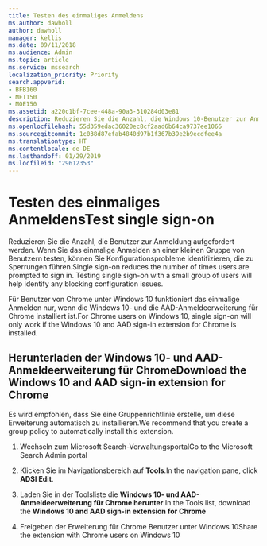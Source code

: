 ```yaml
---
title: Testen des einmaliges Anmeldens
ms.author: dawholl
author: dawholl
manager: kellis
ms.date: 09/11/2018
ms.audience: Admin
ms.topic: article
ms.service: mssearch
localization_priority: Priority
search.appverid:
- BFB160
- MET150
- MOE150
ms.assetid: a220c1bf-7cee-448a-90a3-310284d03e81
description: Reduzieren Sie die Anzahl, die Windows 10-Benutzer zur Anmeldung bei Microsoft Search und Office 365 aufgefordert werden.
ms.openlocfilehash: 55d359edac36020ec8cf2aad6b64ca9737ee1066
ms.sourcegitcommit: 1c038d87efab4840d97b1f367b39e2b9ecdfee4a
ms.translationtype: HT
ms.contentlocale: de-DE
ms.lasthandoff: 01/29/2019
ms.locfileid: "29612353"
---
```

# <a name="test-single-sign-on"></a><span data-ttu-id="b4d26-103">Testen des einmaliges Anmeldens</span><span class="sxs-lookup"><span data-stu-id="b4d26-103">Test single sign-on</span></span>

<span data-ttu-id="b4d26-p101">Reduzieren Sie die Anzahl, die Benutzer zur Anmeldung aufgefordert werden. Wenn Sie das einmalige Anmelden an einer kleinen Gruppe von Benutzern testen, können Sie Konfigurationsprobleme identifizieren, die zu Sperrungen führen.</span><span class="sxs-lookup"><span data-stu-id="b4d26-p101">Single sign-on reduces the number of times users are prompted to sign in. Testing single sign-on with a small group of users will help identify any blocking configuration issues.</span></span> 
  
<span data-ttu-id="b4d26-106">Für Benutzer von Chrome unter Windows 10 funktioniert das einmalige Anmelden nur, wenn die Windows 10- und die AAD-Anmeldeerweiterung für Chrome installiert ist.</span><span class="sxs-lookup"><span data-stu-id="b4d26-106">For Chrome users on Windows 10, single sign-on will only work if the Windows 10 and AAD sign-in extension for Chrome is installed.</span></span> 
  
## <a name="download-the-windows-10-and-aad-sign-in-extension-for-chrome"></a><span data-ttu-id="b4d26-107">Herunterladen der Windows 10- und AAD-Anmeldeerweiterung für Chrome</span><span class="sxs-lookup"><span data-stu-id="b4d26-107">Download the Windows 10 and AAD sign-in extension for Chrome</span></span>

<span data-ttu-id="b4d26-108">Es wird empfohlen, dass Sie eine Gruppenrichtlinie erstelle, um diese Erweiterung automatisch zu installieren.</span><span class="sxs-lookup"><span data-stu-id="b4d26-108">We recommend that you create a group policy to automatically install this extension.</span></span>
  
1. <span data-ttu-id="b4d26-109">Wechseln zum Microsoft Search-Verwaltungsportal</span><span class="sxs-lookup"><span data-stu-id="b4d26-109">Go to the Microsoft Search Admin portal</span></span>
    
2. <span data-ttu-id="b4d26-110">Klicken Sie im Navigationsbereich auf **Tools**.</span><span class="sxs-lookup"><span data-stu-id="b4d26-110">In the navigation pane, click **ADSI Edit**.</span></span>
    
3. <span data-ttu-id="b4d26-111">Laden Sie in der Toolsliste die **Windows 10- und AAD-Anmeldeerweiterung für Chrome herunter**.</span><span class="sxs-lookup"><span data-stu-id="b4d26-111">In the Tools list, download the **Windows 10 and AAD sign-in extension for Chrome**</span></span>
    
4. <span data-ttu-id="b4d26-112">Freigeben der Erweiterung für Chrome Benutzer unter Windows 10</span><span class="sxs-lookup"><span data-stu-id="b4d26-112">Share the extension with Chrome users on Windows 10</span></span>

  


